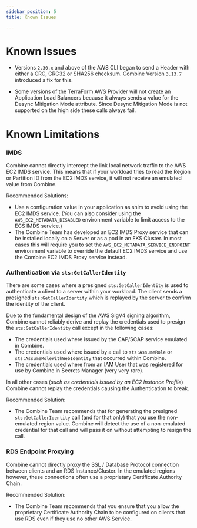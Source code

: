 ```yaml
---
sidebar_position: 5
title: Known Issues

---
```


# Known Issues

- Versions `2.30.x` and above of the AWS CLI began to send a Header with either a CRC, CRC32 or SHA256 checksum. Combine Version `3.13.7` introduced a fix for this.

- Some versions of the TerraForm AWS Provider will not create an Application Load Balancers because it always sends a value for the Desync Mitigation Mode attribute. Since Desync Mitigation Mode is not supported on the high side these calls always fail.

# Known Limitations

### IMDS

Combine cannot directly intercept the link local network traffic to the AWS EC2 IMDS service. This means that if your workload tries to read the Region or Partition ID from the EC2 IMDS service, it will not receive an emulated value from Combine.

Recommended Solutions:

- Use a configuration value in your application as shim to avoid using the EC2 IMDS service. (You can also consider using the `AWS_EC2_METADATA_DISABLED` environment variable to limit access to the ECS IMDS service.)
- The Combine Team has developed an EC2 IMDS Proxy service that can be installed locally on a Server or as a pod in an EKS Cluster. In most cases this will require you to set the `AWS_EC2_METADATA_SERVICE_ENDPOINT` environment variable to override the default EC2 IMDS service and use the Combine EC2 IMDS Proxy service instead.

### Authentication via `sts:GetCallerIdentity`

There are some cases where a presigned `sts:GetCallerIdentity` is used to authenticate a client to a server within your workload. The client sends a presigned `sts:GetCallerIdentity` which is replayed by the server to confirm the identity of the client.

Due to the fundamental design of the AWS SigV4 signing algorithm, Combine cannot reliably derive and replay the credentials used to presign the `sts:GetCallerIdentity` call except in the following cases:

- The credentials used where issued by the CAP/SCAP service emulated in Combine.
- The credentials used where issued by a call to `sts:AssumeRole` or `sts:AssumeRoleWithWebIdentity` that occurred within Combine.
- The credentials used where from an IAM User that was registered for use by Combine in Secrets Manager (very very rare).

In all other cases (_such as credentials issued by an EC2 Instance Profile_) Combine cannot replay the credentials causing the Authentication to break.

Recommended Solution:

- The Combine Team recommends that for generating the presigned `sts:GetCallerIdentity` call (and for that only) that you use the non-emulated region value. Combine will detect the use of a non-emulated credential for that call and will pass it on without attempting to resign the call.

### RDS Endpoint Proxying

Combine cannot directly proxy the SSL / Database Protocol connection between clients and an RDS Instance/Cluster. In the emulated regions however, these connections often use a proprietary Certificate Authority Chain.

Recommended Solution:

- The Combine Team recommends that you ensure that you allow the proprietary Certificate Authority Chain to be configured on clients that use RDS even if they use no other AWS Service.
